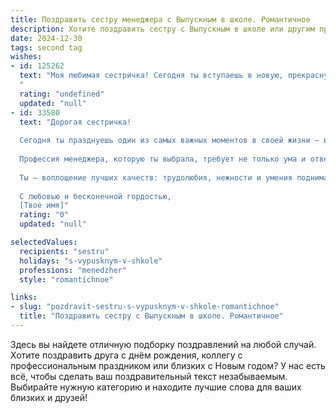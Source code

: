 ```yaml
---
title: Поздравить сестру менеджера с Выпускным в школе. Романтичное
description: Хотите поздравить сестру с Выпускным в школе или другим праздником? Наш ИИ создаст незабываемое поздравление, а вы обязательно выделитесь среди других.  
date: 2024-12-30
tags: second tag
wishes:
- id: 125262
  text: "Моя любимая сестричка! Сегодня ты вступаешь в новую, прекрасную главу своей жизни, оставляя позади школьные годы и расправляя крылья для взлета.  Твой выбор — профессия менеджера — говорит о твоей целеустремленности, организаторских способностях и невероятном обаянии, которое  поможет тебе покорить любые вершины. Пусть твой путь будет полон ярких событий, счастливых мгновений и  встреч с замечательными людьми.  Я верю в твой успех и всегда буду рядом, поддерживая тебя.  С Днём выпуска!  Ты — моя гордость, моя звезда, свет моей жизни!
  "
  rating: "undefined"
  updated: "null"
- id: 33580
  text: "Дорогая сестричка!
  
  Сегодня ты празднуешь один из самых важных моментов в своей жизни — выпускной! Сердечно поздравляю тебя с этим чудесным достижением! Ты смело шла к своей мечте, и теперь перед тобой открываются новые горизонты.
  
  Профессия менеджера, которую ты выбрала, требует не только ума и ответственности, но и умения вдохновлять людей. Уверен, что ты сможешь преодолеть любые преграды и достичь невероятных высот. Будь уверенной в своих силах, и пусть каждый новый день приносит радость и удовлетворение от достигнутого.
  
  Ты — воплощение лучших качеств: трудолюбия, нежности и умения поднимать настроение. Я горжусь тобой и верю, что впереди тебя ждут только прекрасные перспективы и светлые мечты.
  
  С любовью и бесконечной гордостью,
  [Твое имя]"
  rating: "0"
  updated: "null"

selectedValues:
  recipients: "sestru"
  holidays: "s-vypusknym-v-shkole"
  professions: "menedzher"
  style: "romantichnoe"

links:
- slug: "pozdravit-sestru-s-vypusknym-v-shkole-romantichnoe"
  title: "Поздравить сестру с Выпускным в школе. Романтичное"
---
```


Здесь вы найдете отличную подборку поздравлений на любой случай. 
Хотите поздравить друга с днём рождения, коллегу с профессиональным праздником или близких с Новым годом? У нас есть всё, чтобы сделать ваш поздравительный текст незабываемым. Выбирайте нужную категорию и находите лучшие слова для ваших близких и друзей!
